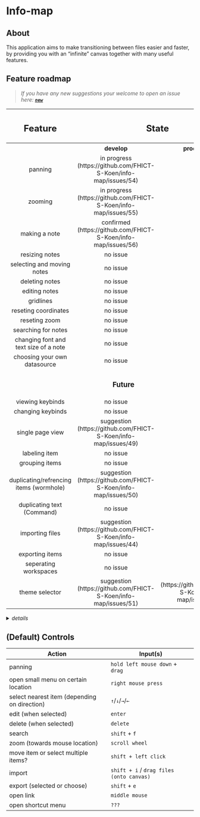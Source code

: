 # Info-map

## About
This application aims to make transitioning between files easier and faster, by providing you with an “infinite” canvas together with many useful features.

## Feature roadmap
> _If you have any new suggestions your welcome to open an issue here: **[`new`](https://github.com/FHICT-S-Koen/info-map/issues/new?assignees=&labels=suggestion&template=suggestion.md&title=...)**_

<table>
  <thead>
    <tr>
      <th rowspan="2"><h2>Feature</h2></th>
      <th colspan="2"><h2>State</h2></th>
    </tr>
  </thead>
  <tbody align="center">
    <tr>
      <th></th>
      <th>&nbsp;&nbsp;&nbsp;&nbsp;&nbsp;&nbsp;&nbsp;&nbsp;&nbsp;&nbsp;develop&nbsp;&nbsp;&nbsp;&nbsp;&nbsp;&nbsp;&nbsp;&nbsp;&nbsp;&nbsp;</th>
      <th>&nbsp;&nbsp;&nbsp;&nbsp;&nbsp;&nbsp;&nbsp;&nbsp;production&nbsp;&nbsp;&nbsp;&nbsp;&nbsp;&nbsp;&nbsp;&nbsp;</th>
    </tr>
<!--               <tr><td colspan="3"><h3>Current</h3></td></tr> -->
    <tr>
      <td>panning</td>
      <td>in progress (https://github.com/FHICT-S-Koen/info-map/issues/54)</td>
      <td>???</td>
    </tr>
    <tr>
      <td>zooming</td>
      <td>in progress (https://github.com/FHICT-S-Koen/info-map/issues/55)</td>
      <td>???</td>
    </tr>
    <tr>
      <td>making a note</td>
      <td>confirmed (https://github.com/FHICT-S-Koen/info-map/issues/56)</td>
      <td>???</td>
    </tr>
    <tr>
      <td>resizing notes</td>
      <td>no issue</td>
      <td>???</td>
    </tr>
    <tr>
      <td>selecting and moving notes</td>
      <td>no issue</td>
      <td>???</td>
    </tr>
    <tr>
      <td>deleting notes</td>
      <td>no issue</td>
      <td>???</td>
    </tr>
    <tr>
      <td>editing notes</td>
      <td>no issue</td>
      <td>???</td>
    </tr>
    <tr>
      <td>gridlines</td>
      <td>no issue</td>
      <td>???</td>
    </tr>
    <tr>
      <td>reseting coordinates</td>
      <td>no issue</td>
      <td>???</td>
    </tr>
    <tr>
      <td>reseting zoom</td>
      <td>no issue</td>
      <td>???</td>
    </tr>
    <tr>
      <td>searching for notes</td>
      <td>no issue</td>
      <td>???</td>
    </tr>
    <tr>
      <td>changing font and text size of a note</td>
      <td>no issue</td>
      <td>???</td>
    </tr>
    <tr>
      <td>choosing your own datasource</td>
      <td>no issue</td>
      <td>???</td>
    </tr>
              <tr><td colspan="3"><h3>Future</h3></td></tr>
    <tr>
      <td>viewing keybinds</td>
      <td>no issue</td>
      <td>???</td>
    </tr>
    <tr>
      <td>changing keybinds</td>
      <td>no issue</td>
      <td>???</td>
    </tr>
    <tr>
      <td>single page view</td>
      <td>suggestion (https://github.com/FHICT-S-Koen/info-map/issues/49)</td>
      <td>???</td>
    </tr>
    <tr>
      <td>labeling item</td>
      <td>no issue</td>
      <td>???</td>
    </tr>
    <tr>
      <td>grouping items</td>
      <td>no issue</td>
      <td>???</td>
    </tr>
    <tr>
      <td>duplicating/refrencing items (wormhole)</td>
      <td>suggestion (https://github.com/FHICT-S-Koen/info-map/issues/50)</td>
      <td>???</td>
    </tr>
    <tr>
      <td>duplicating text (Command)</td>
      <td>no issue</td>
      <td>???</td>
    </tr>
    <tr>
      <td>importing files</td>
      <td>suggestion (https://github.com/FHICT-S-Koen/info-map/issues/44)</td>
      <td>???</td>
    </tr>
    <tr>
      <td>exporting items</td>
      <td>no issue</td>
      <td>???</td>
    </tr>
    <tr>
      <td>seperating workspaces</td>
      <td>no issue</td>
      <td>???</td>
    </tr>
    <tr>
      <td>theme selector</td>
      <td>suggestion (https://github.com/FHICT-S-Koen/info-map/issues/51)</td>
      <td>(https://github.com/FHICT-S-Koen/info-map/issues/43)</td>
    </tr>
  </tbody>
</table>


<details>
  <summary><i>details</i></summary>

  > no issue: _means it's missing a github issue to give a further description_ \
  > suggestion: _means that this feature is not yet confirmed_ \
  > confirmed: _means there's a github issue open on the [project board](https://github.com/FHICT-S-Koen/info-map/projects/1)_ \
  > in progress: _means the feature is being worked on_ \
  > done: _means the corresponding issue is closed_
</details>


## (Default) Controls
| Action                                        | Input(s) |
| --------------------------------------------- | -------- |
| panning                                       | `hold left mouse down` + `drag` |
| open small menu on certain location           | `right mouse press` |
| select nearest item (depending on direction)  | `↑`/`↓`/`→`/`←` |
| edit (when selected)                          | `enter` |
| delete (when selected)                        | `delete` |
| search                                        | `shift` + `f` |
| zoom (towards mouse location)                 | `scroll wheel` |
| move item or select multiple items?           | `shift + left click` |
| import                                        | `shift + i` / `drag files (onto canvas)` |
| export (selected or choose)                   | `shift` + `e` |
| open link                                     | `middle mouse` |
| open shortcut menu                            | `???` |
